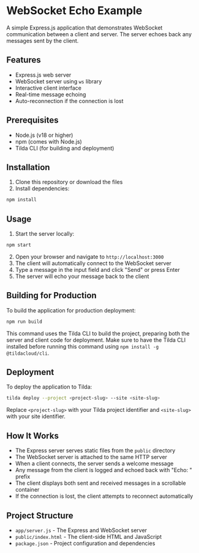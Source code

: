 # WebSocket Echo Example

A simple Express.js application that demonstrates WebSocket communication between a client and server. The server echoes back any messages sent by the client.

## Features

- Express.js web server
- WebSocket server using `ws` library
- Interactive client interface
- Real-time message echoing
- Auto-reconnection if the connection is lost

## Prerequisites

- Node.js (v18 or higher)
- npm (comes with Node.js)
- Tilda CLI (for building and deployment)

## Installation

1. Clone this repository or download the files
2. Install dependencies:

```bash
npm install
```

## Usage

1. Start the server locally:

```bash
npm start
```

2. Open your browser and navigate to `http://localhost:3000`
3. The client will automatically connect to the WebSocket server
4. Type a message in the input field and click "Send" or press Enter
5. The server will echo your message back to the client

## Building for Production

To build the application for production deployment:

```bash
npm run build
```

This command uses the Tilda CLI to build the project, preparing both the server and client code for deployment. Make sure to have the Tilda CLI installed before running this command using `npm install -g @tildacloud/cli`.

## Deployment

To deploy the application to Tilda:

```bash
tilda deploy --project <project-slug> --site <site-slug>
```

Replace `<project-slug>` with your Tilda project identifier and `<site-slug>` with your site identifier.

## How It Works

- The Express server serves static files from the `public` directory
- The WebSocket server is attached to the same HTTP server
- When a client connects, the server sends a welcome message
- Any message from the client is logged and echoed back with "Echo: " prefix
- The client displays both sent and received messages in a scrollable container
- If the connection is lost, the client attempts to reconnect automatically

## Project Structure

- `app/server.js` - The Express and WebSocket server
- `public/index.html` - The client-side HTML and JavaScript
- `package.json` - Project configuration and dependencies
